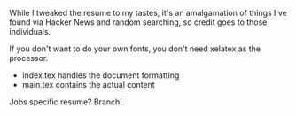 <p>While I tweaked the resume to my tastes, it's an amalgamation of things I've found via Hacker News and random searching, so credit goes to those individuals.

If you don't want to do your own fonts, you don't need xelatex as the processor.

<ul>
<li>index.tex handles the document formatting</li>
<li>main.tex contains the actual content</li>
</ul>
<p>Jobs specific resume? Branch!
